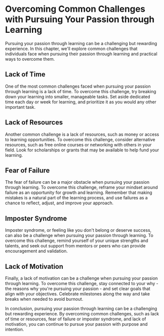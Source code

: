 Overcoming Common Challenges with Pursuing Your Passion through Learning
===========================================================================================================================

Pursuing your passion through learning can be a challenging but rewarding experience. In this chapter, we'll explore common challenges that individuals face when pursuing their passion through learning and practical ways to overcome them.

Lack of Time
------------

One of the most common challenges faced when pursuing your passion through learning is a lack of time. To overcome this challenge, try breaking down your learning into smaller, manageable tasks. Set aside dedicated time each day or week for learning, and prioritize it as you would any other important task.

Lack of Resources
-----------------

Another common challenge is a lack of resources, such as money or access to learning opportunities. To overcome this challenge, consider alternative resources, such as free online courses or networking with others in your field. Look for scholarships or grants that may be available to help fund your learning.

Fear of Failure
---------------

The fear of failure can be a major obstacle when pursuing your passion through learning. To overcome this challenge, reframe your mindset around failure as an opportunity for growth and learning. Remember that making mistakes is a natural part of the learning process, and use failures as a chance to reflect, adjust, and improve your approach.

Imposter Syndrome
-----------------

Imposter syndrome, or feeling like you don't belong or deserve success, can also be a challenge when pursuing your passion through learning. To overcome this challenge, remind yourself of your unique strengths and talents, and seek out support from mentors or peers who can provide encouragement and validation.

Lack of Motivation
------------------

Finally, a lack of motivation can be a challenge when pursuing your passion through learning. To overcome this challenge, stay connected to your why - the reasons why you're pursuing your passion - and set clear goals that align with your objectives. Celebrate milestones along the way and take breaks when needed to avoid burnout.

In conclusion, pursuing your passion through learning can be a challenging but rewarding experience. By overcoming common challenges, such as lack of time or resources, fear of failure or imposter syndrome, and lack of motivation, you can continue to pursue your passion with purpose and intention.
